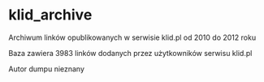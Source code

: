 # klid_archive
Archiwum linków opublikowanych w serwisie klid.pl od 2010 do 2012 roku

Baza zawiera 3983 linków dodanych przez użytkowników serwisu klid.pl

Autor dumpu nieznany
